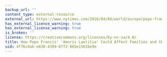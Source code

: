 ```yaml
---
backup_url: ''
content_type: external-resource
external_url: https://www.nytimes.com/2016/04/08/world/europe/pope-francis-amoris-laetitia-family.html
has_external_licence_warning: true
has_external_license_warning: true
is_broken: ''
license: https://creativecommons.org/licenses/by-nc-sa/4.0/
title: How Pope Francis' 'Amoris Laetitia' Could Affect Families and the Church
uid: 4f76c4ab-e638-4399-87f2-865e1561be9e
---
```


